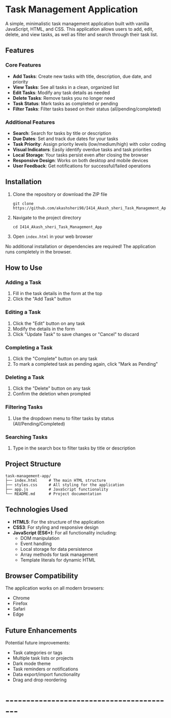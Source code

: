 # Task Management Application

A simple, minimalistic task management application built with vanilla JavaScript, HTML, and CSS. This application allows users to add, edit, delete, and view tasks, as well as filter and search through their task list.

## Features

### Core Features
- **Add Tasks**: Create new tasks with title, description, due date, and priority
- **View Tasks**: See all tasks in a clean, organized list
- **Edit Tasks**: Modify any task details as needed
- **Delete Tasks**: Remove tasks you no longer need
- **Task Status**: Mark tasks as completed or pending
- **Filter Tasks**: Filter tasks based on their status (all/pending/completed)

### Additional Features
- **Search**: Search for tasks by title or description
- **Due Dates**: Set and track due dates for your tasks
- **Task Priority**: Assign priority levels (low/medium/high) with color coding
- **Visual Indicators**: Easily identify overdue tasks and task priorities
- **Local Storage**: Your tasks persist even after closing the browser
- **Responsive Design**: Works on both desktop and mobile devices
- **User Feedback**: Get notifications for successful/failed operations

## Installation

1. Clone the repository or download the ZIP file
   ```
   git clone https://github.com/akashsheri98/I414_Akash_sheri_Task_Management_App.git
   
   ```

2. Navigate to the project directory
   ```
   cd I414_Akash_sheri_Task_Management_App
   ```

3. Open `index.html` in your web browser

No additional installation or dependencies are required! The application runs completely in the browser.

## How to Use

### Adding a Task
1. Fill in the task details in the form at the top
2. Click the "Add Task" button

### Editing a Task
1. Click the "Edit" button on any task
2. Modify the details in the form
3. Click "Update Task" to save changes or "Cancel" to discard

### Completing a Task
1. Click the "Complete" button on any task
2. To mark a completed task as pending again, click "Mark as Pending"

### Deleting a Task
1. Click the "Delete" button on any task
2. Confirm the deletion when prompted

### Filtering Tasks
1. Use the dropdown menu to filter tasks by status (All/Pending/Completed)

### Searching Tasks
1. Type in the search box to filter tasks by title or description

## Project Structure

```
task-management-app/
├── index.html     # The main HTML structure
├── styles.css     # All styling for the application
├── app.js         # JavaScript functionality
└── README.md      # Project documentation
```

## Technologies Used

- **HTML5**: For the structure of the application
- **CSS3**: For styling and responsive design
- **JavaScript (ES6+)**: For all functionality including:
  - DOM manipulation
  - Event handling
  - Local storage for data persistence
  - Array methods for task management
  - Template literals for dynamic HTML

## Browser Compatibility

The application works on all modern browsers:
- Chrome
- Firefox
- Safari
- Edge

## Future Enhancements

Potential future improvements:
- Task categories or tags
- Multiple task lists or projects
- Dark mode theme
- Task reminders or notifications
- Data export/import functionality
- Drag and drop reordering

# -----------------------------------------

